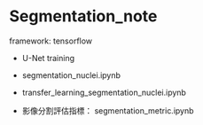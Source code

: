 # Segmentation_note

framework: tensorflow

* U-Net training

 - segmentation_nuclei.ipynb

 - transfer_learning_segmentation_nuclei.ipynb

* 影像分割評估指標： segmentation_metric.ipynb
